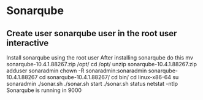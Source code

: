 # Sonarqube
## Create user sonarqube user in the root user interactive 
Install sonarqube using the root user
After installing sonarqube do this 
mv sonarqube-10.4.1.88267.zip /opt/
cd /opt/
unzip sonarqube-10.4.1.88267.zip
adduser sonaradmin
chown -R sonaradmin:sonaradmin sonarqube-10.4.1.88267
cd sonarqube-10.4.1.88267/
cd bin/
 cd linux-x86-64
su sonaradmin
./sonar.sh
./sonar.sh start
./sonar.sh status
netstat -ntlp 
Sonarqube is running in 9000

